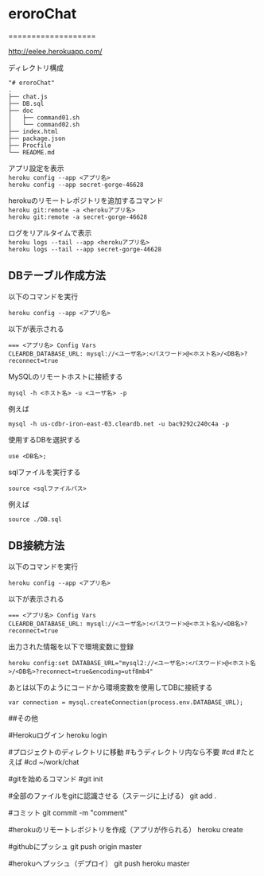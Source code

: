 # eroroChat
===================


http://eelee.herokuapp.com/


ディレクトリ構成

    "# eroroChat" 
    .
    ├── chat.js
    ├── DB.sql
    ├── doc
    │   ├── command01.sh
    │   └── command02.sh
    ├── index.html
    ├── package.json
    ├── Procfile
    └── README.md



アプリ設定を表示  
`heroku config --app <アプリ名>`  
`heroku config --app secret-gorge-46628`  


herokuのリモートレポジトリを追加するコマンド  
`heroku git:remote -a <herokuアプリ名>`  
`heroku git:remote -a secret-gorge-46628`  

ログをリアルタイムで表示  
`heroku logs --tail --app <herokuアプリ名>`  
`heroku logs --tail --app secret-gorge-46628`  

## DBテーブル作成方法

以下のコマンドを実行

    heroku config --app <アプリ名>

以下が表示される

    === <アプリ名> Config Vars
    CLEARDB_DATABASE_URL: mysql://<ユーザ名>:<パスワード>@<ホスト名>/<DB名>?reconnect=true

MySQLのリモートホストに接続する

    mysql -h <ホスト名> -u <ユーザ名> -p

例えば

    mysql -h us-cdbr-iron-east-03.cleardb.net -u bac9292c240c4a -p

使用するDBを選択する

    use <DB名>;

sqlファイルを実行する

    source <sqlファイルパス>

例えば

    source ./DB.sql


## DB接続方法

以下のコマンドを実行

    heroku config --app <アプリ名>

以下が表示される

    === <アプリ名> Config Vars
    CLEARDB_DATABASE_URL: mysql://<ユーザ名>:<パスワード>@<ホスト名>/<DB名>?reconnect=true

出力された情報を以下で環境変数に登録

    heroku config:set DATABASE_URL="mysql2://<ユーザ名>:<パスワード>@<ホスト名>/<DB名>?reconnect=true&encoding=utf8mb4"


あとは以下のようにコードから環境変数を使用してDBに接続する

    var connection = mysql.createConnection(process.env.DATABASE_URL);  

##その他

#Herokuログイン
heroku login

#プロジェクトのディレクトリに移動
#もうディレクトリ内なら不要
#cd <app-path>
#たとえば
#cd ~/work/chat

#gitを始めるコマンド
#git init

#全部のファイルをgitに認識させる（ステージに上げる）
git add .

#コミット
git commit -m "comment"

#herokuのリモートレポジトリを作成（アプリが作られる）
heroku create

#githubにプッシュ
git push origin master

#herokuへプッシュ（デプロイ）
git push heroku master
